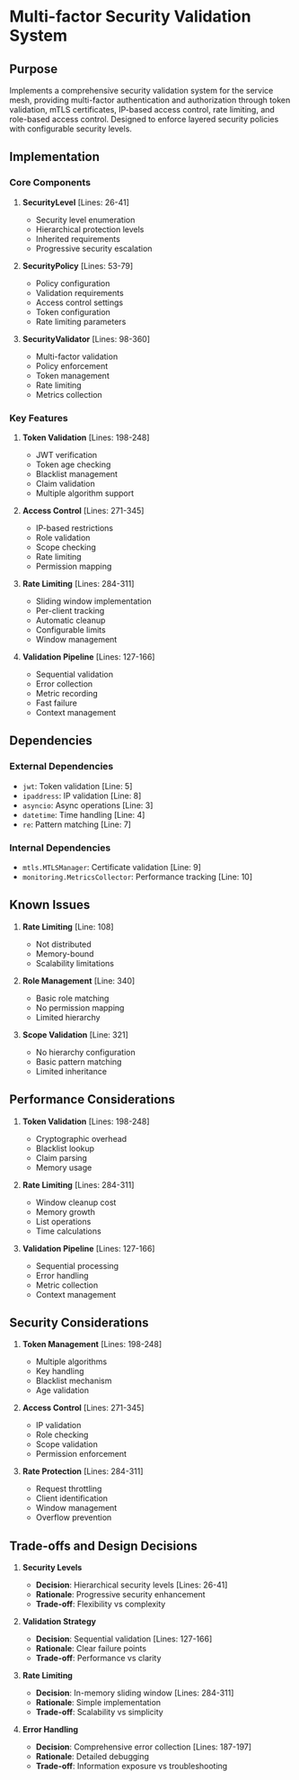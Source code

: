 # Multi-factor Security Validation System

## Purpose

Implements a comprehensive security validation system for the service mesh, providing multi-factor authentication and authorization through token validation, mTLS certificates, IP-based access control, rate limiting, and role-based access control. Designed to enforce layered security policies with configurable security levels.

## Implementation

### Core Components

1. **SecurityLevel** [Lines: 26-41]

   - Security level enumeration
   - Hierarchical protection levels
   - Inherited requirements
   - Progressive security escalation

2. **SecurityPolicy** [Lines: 53-79]

   - Policy configuration
   - Validation requirements
   - Access control settings
   - Token configuration
   - Rate limiting parameters

3. **SecurityValidator** [Lines: 98-360]
   - Multi-factor validation
   - Policy enforcement
   - Token management
   - Rate limiting
   - Metrics collection

### Key Features

1. **Token Validation** [Lines: 198-248]

   - JWT verification
   - Token age checking
   - Blacklist management
   - Claim validation
   - Multiple algorithm support

2. **Access Control** [Lines: 271-345]

   - IP-based restrictions
   - Role validation
   - Scope checking
   - Rate limiting
   - Permission mapping

3. **Rate Limiting** [Lines: 284-311]

   - Sliding window implementation
   - Per-client tracking
   - Automatic cleanup
   - Configurable limits
   - Window management

4. **Validation Pipeline** [Lines: 127-166]
   - Sequential validation
   - Error collection
   - Metric recording
   - Fast failure
   - Context management

## Dependencies

### External Dependencies

- `jwt`: Token validation [Line: 5]
- `ipaddress`: IP validation [Line: 8]
- `asyncio`: Async operations [Line: 3]
- `datetime`: Time handling [Line: 4]
- `re`: Pattern matching [Line: 7]

### Internal Dependencies

- `mtls.MTLSManager`: Certificate validation [Line: 9]
- `monitoring.MetricsCollector`: Performance tracking [Line: 10]

## Known Issues

1. **Rate Limiting** [Line: 108]

   - Not distributed
   - Memory-bound
   - Scalability limitations

2. **Role Management** [Line: 340]

   - Basic role matching
   - No permission mapping
   - Limited hierarchy

3. **Scope Validation** [Line: 321]
   - No hierarchy configuration
   - Basic pattern matching
   - Limited inheritance

## Performance Considerations

1. **Token Validation** [Lines: 198-248]

   - Cryptographic overhead
   - Blacklist lookup
   - Claim parsing
   - Memory usage

2. **Rate Limiting** [Lines: 284-311]

   - Window cleanup cost
   - Memory growth
   - List operations
   - Time calculations

3. **Validation Pipeline** [Lines: 127-166]
   - Sequential processing
   - Error handling
   - Metric collection
   - Context management

## Security Considerations

1. **Token Management** [Lines: 198-248]

   - Multiple algorithms
   - Key handling
   - Blacklist mechanism
   - Age validation

2. **Access Control** [Lines: 271-345]

   - IP validation
   - Role checking
   - Scope validation
   - Permission enforcement

3. **Rate Protection** [Lines: 284-311]
   - Request throttling
   - Client identification
   - Window management
   - Overflow prevention

## Trade-offs and Design Decisions

1. **Security Levels**

   - **Decision**: Hierarchical security levels [Lines: 26-41]
   - **Rationale**: Progressive security enhancement
   - **Trade-off**: Flexibility vs complexity

2. **Validation Strategy**

   - **Decision**: Sequential validation [Lines: 127-166]
   - **Rationale**: Clear failure points
   - **Trade-off**: Performance vs clarity

3. **Rate Limiting**

   - **Decision**: In-memory sliding window [Lines: 284-311]
   - **Rationale**: Simple implementation
   - **Trade-off**: Scalability vs simplicity

4. **Error Handling**
   - **Decision**: Comprehensive error collection [Lines: 187-197]
   - **Rationale**: Detailed debugging
   - **Trade-off**: Information exposure vs troubleshooting

